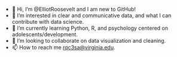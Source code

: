 - 👋 Hi, I’m @ElliotRoosevelt and I am new to GitHub!
- 👀 I’m interested in clear and communicative data, and what I can contribute with data science.
- 🌱 I’m currently learning Python, R, and psychology centered on adolescents/development. 
- 💞️ I’m looking to collaborate on data visualization and cleaning. 
- 📫 How to reach me rqc3sa@virginia.edu. 
